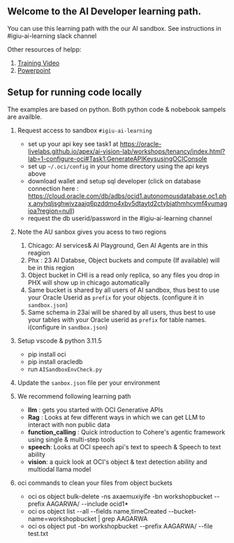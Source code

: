 ## Welcome to the AI Developer learning path. 

You can use this learning path with the our AI sandbox. See instructions in #igiu-ai-learning slack channel

Other resources of helpp: 
1. [Training Video](https://oracle-my.sharepoint.com/:v:/p/ashish_ag_agarwal/EUIBQblxmdlGtxFPg6C6Vv4Byx9KZRCQWaoELwUvLMYyXw?nav=eyJyZWZlcnJhbEluZm8iOnsicmVmZXJyYWxBcHAiOiJPbmVEcml2ZUZvckJ1c2luZXNzIiwicmVmZXJyYWxBcHBQbGF0Zm9ybSI6IldlYiIsInJlZmVycmFsTW9kZSI6InZpZXciLCJyZWZlcnJhbFZpZXciOiJNeUZpbGVzTGlua0NvcHkifX0&e=BC9qVl)
2. [Powerpoint](https://oracle-my.sharepoint.com/:p:/p/ashish_ag_agarwal/EW8530J_QrpTi8XIe3FMmZABjOfVlJQQkfoUqCNDxpUDQQ?e=HcViLd)


## Setup for running code locally
The examples are based on python. Both python code & nobebook sampels are availble. 


1. Request access to sandbox `#igiu-ai-learning`
    - set up your api key see task1 at https://oracle-livelabs.github.io/apex/ai-vision-lab/workshops/tenancy/index.html?lab=1-configure-oci#Task1:GenerateAPIKeysusingOCIConsole
    - set up `~/.oci/config` in your home directory using the api keys above
    - download wallet and setup sql developer (click on database connection here : https://cloud.oracle.com/db/adbs/ocid1.autonomousdatabase.oc1.phx.anyhqljsghwivzaajq6pzddmo4xbv5dtaytd2ctybjathmhcymf4vumagioa?region=null)
    - request the db userid/password in the #igiu-ai-learning channel

1. Note the AU sanbox gives you acess to two regions
   1. Chicago:  AI services& AI Playground, Gen AI Agents are in this reagion
   2. Phx : 23 AI Databse, Object buckets and compute (If  available) will be in this region
   3. Object bucket in CHI is a read only replica, so any files you drop in PHX will show up in chicago automatically
   4. Same bucket is shared by all users of AI sandbox, thus best to use your Oracle Userid  as `prefix` for your objects. (configure it in `sandbox.json`)
   5. Same schema in 23ai will be shared by all users, thus best to use your tables with your Oracle userid as `prefix` for table names. i(configure in `sandbox.json`)

2. Setup vscode &  python 3.11.5
    - pip install oci
    - pip install oracledb
    - run `AISandboxEnvCheck.py` 

3. Update the  `sanbox.json` file per your environment  

4. We recommend following learning path 
    - **llm** : gets you started with OCI Generative APIs 
    - **Rag** : Looks at few different ways in which we can get LLM to interact with non public data
    - **function_calling** : Quick introduction to Cohere's agentic framework using single & multi-step tools
    - **speech**: Looks at OCI speech api's text to speech & Speech to text ability
    - **vision**: a quick look at OCI's object & text detection ability and multiodal llama model 


1. oci commands to clean your files from object buckets 
   - oci os object bulk-delete -ns axaemuxiyife -bn workshopbucket --prefix AAGARWA/ --include ocid1\*
   - oci os object list --all --fields name,timeCreated --bucket-name=workshopbucket | grep AAGARWA
   - oci os object put -bn workshopbucket --prefix AAGARWA/ --file test.txt
